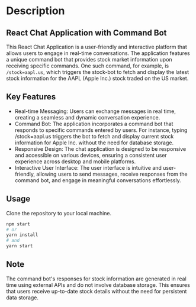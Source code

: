 # Description
## React Chat Application with Command Bot
This React Chat Application is a user-friendly and interactive platform that allows users to engage in real-time conversations. The application features a unique command bot that provides stock market information upon receiving specific commands. One such command, for example, is `/stock=aapl.us`, which triggers the stock-bot to fetch and display the latest stock information for the AAPL (Apple Inc.) stock traded on the US market.

## Key Features
- Real-time Messaging: Users can exchange messages in real time, creating a seamless and dynamic conversation experience.
- Command Bot: The application incorporates a command bot that responds to specific commands entered by users. For instance, typing /stock=aapl.us triggers the bot to fetch and display current stock information for Apple Inc. without the need for database storage.
- Responsive Design: The chat application is designed to be responsive and accessible on various devices, ensuring a consistent user experience across desktop and mobile platforms.
- Interactive User Interface: The user interface is intuitive and user-friendly, allowing users to send messages, receive responses from the command bot, and engage in meaningful conversations effortlessly.

## Usage
Clone the repository to your local machine.
```bash
npm start
# or
yarn install
# and 
yarn start
```

## Note
The command bot's responses for stock information are generated in real time using external APIs and do not involve database storage. This ensures that users receive up-to-date stock details without the need for persistent data storage.

